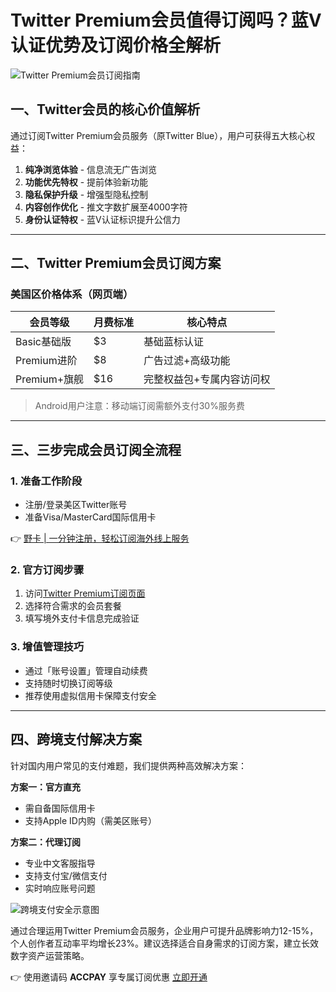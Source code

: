 # Twitter Premium会员值得订阅吗？蓝V认证优势及订阅价格全解析

![Twitter Premium会员订阅指南](https://bbtdd.com/wp-content/uploads/img/039249245.webp)

## 一、Twitter会员的核心价值解析
通过订阅Twitter Premium会员服务（原Twitter Blue），用户可获得五大核心权益：

1. **纯净浏览体验** - 信息流无广告浏览
2. **功能优先特权** - 提前体验新功能
3. **隐私保护升级** - 增强型隐私控制
4. **内容创作优化** - 推文字数扩展至4000字符
5. **身份认证特权** - 蓝V认证标识提升公信力

---

## 二、Twitter Premium会员订阅方案
### 美国区价格体系（网页端）
| 会员等级     | 月费标准 | 核心特点                   |
|--------------|----------|----------------------------|
| Basic基础版  | $3       | 基础蓝标认证               |
| Premium进阶  | $8       | 广告过滤+高级功能          |
| Premium+旗舰 | $16      | 完整权益包+专属内容访问权 |

> Android用户注意：移动端订阅需额外支付30%服务费

---

## 三、三步完成会员订阅全流程
### 1. 准备工作阶段
- 注册/登录美区Twitter账号
- 准备Visa/MasterCard国际信用卡

👉 [野卡 | 一分钟注册，轻松订阅海外线上服务](https://bbtdd.com/yeka)

### 2. 官方订阅步骤
1. 访问[Twitter Premium订阅页面](https://twitter.com/i/verified-choose)
2. 选择符合需求的会员套餐
3. 填写境外支付卡信息完成验证

### 3. 增值管理技巧
- 通过「账号设置」管理自动续费
- 支持随时切换订阅等级
- 推荐使用虚拟信用卡保障支付安全

---

## 四、跨境支付解决方案
针对国内用户常见的支付难题，我们提供两种高效解决方案：

**方案一：官方直充**
- 需自备国际信用卡
- 支持Apple ID内购（需美区账号）

**方案二：代理订阅**
- 专业中文客服指导
- 支持支付宝/微信支付
- 实时响应账号问题

![跨境支付安全示意图](https://bbtdd.com/wp-content/uploads/img/7903948815693.webp)

通过合理运用Twitter Premium会员服务，企业用户可提升品牌影响力12-15%，个人创作者互动率平均增长23%。建议选择适合自身需求的订阅方案，建立长效数字资产运营策略。

👉 使用邀请码 **ACCPAY** 享专属订阅优惠 [立即开通](https://bbtdd.com/yeka)
